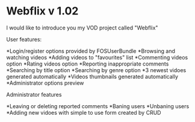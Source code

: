 # Webflix v 1.02

I would like to introduce you my VOD project called "Webflix"

User features:

*Login/register options provided by FOSUserBundle
*Browsing and watching videos
*Adding videos to "favourites" list
*Commenting videos option
*Rating videos option
*Reporting inappropriate comments
*Searching by title option
*Searching by genre option
*3 newest vidoes generated automatically
*Videos thumbnails generated automatically
*Administrator options preview

Administrator features

*Leaving or deleting reported comments
*Baning users
*Unbaning users
*Adding new vidoes with simple to use form created by CRUD
